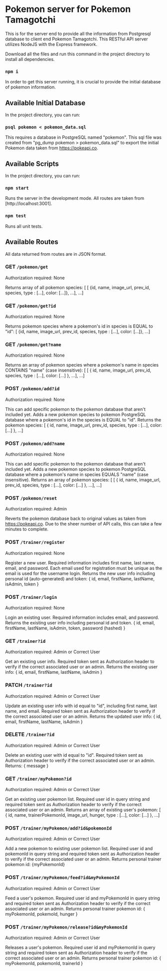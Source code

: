 # Pokemon server for Pokemon Tamagotchi

This is for the server end to provide all the information from Postgresql database to client end Pokemon Tamagotchi. This RESTful API server utilizes NodeJS with the Express framework.

Download all the files and run this command in the project directory to install all dependencies.

### `npm i`

In order to get this server running, it is crucial to provide the initial database of pokemon information.


## Available Initial Database

In the project directory, you can run:

### `psql pokemon < pokemon_data.sql`

This requires a database in PostgreSQL named "pokemon". This sql file was created from "pg_dump pokemon > pokemon_data.sql" to export the initial Pokemon data taken from https://pokeapi.co.


## Available Scripts

In the project directory, you can run:

### `npm start`

Runs the server in the development mode.
All routes are taken from [http://localhost:3001].

### `npm test`

Runs all unit tests.


## Available Routes

All data returned from routes are in JSON format.

### GET `/pokemon/get`

Authorization required: None

Returns array of all pokemon species: [ [ {id, name, image_url, prev_id, species, type : [...], color: [...]}, ...], ...]

### GET `/pokemon/get?id`

Authorization required: None

Returns pokemon species where a pokemon's id in species is EQUAL to "id": [ {id, name, image_url, prev_id, species, type : [...], color: [...]}, ...]

### GET `/pokemon/get?name`

Authorization required: None

Returns an array of pokemon species where a pokemon's name in species CONTAINS "name" (case insensitive): [ [ { id, name, image_url, prev_id, species, type : [...], color: [...] }, ...], ...]

### POST `/pokemon/add?id`

Authorization required: None

This can add specific pokemon to the pokemon database that aren't included yet. Adds a new pokemon species to pokemon PostgreSQL database where a pokemon's id in the species is EQUAL to "id".  Returns the pokemon species: [ { id, name, image_url, prev_id, species, type : [...], color: [...] }, ...]

### POST `/pokemon/add?name`

Authorization required: None

This can add specific pokemon to the pokemon database that aren't included yet. Adds a new pokemon species to pokemon PostgreSQL database where a pokemon's name in species EQUALS "name" (case insensitive).  Returns an array of pokemon species: [ [ { id, name, image_url, prev_id, species, type : [...], color: [...] }, ...], ...]

### POST `/pokemon/reset`

Authorization required: Admin

Reverts the pokemon database back to original values as taken from https://pokeapi.co. Due to the sheer number of API calls, this can take a few minutes to complete.

### POST `/trainer/register`

Authorization required: None

Register a new user. Required information includes first name, last name, email, and password. Each email used for registration must be unique as the email is used for the username login. Returns the new user info including personal id (auto-generated) and token: { id, email, firstName, lastName, isAdmin, token }

### POST `/trainer/login`

Authorization required: None

Login an existing user. Required information includes email, and password. Returns the existing user info including personal id and token. { id, email, firstName, lastName, isAdmin, token, password (hashed) }

### GET `/trainer?id`

Authorization required: Admin or Correct User

Get an existing user info. Required token sent as Authorization header to verify if the correct associated user or an admin. Returns the existing user info: { id, email, firstName, lastName, isAdmin }

### PATCH `/trainer?id`

Authorization required: Admin or Correct User

Update an existing user info with id equal to "id", including first name, last name, and email. Required token sent as Authorization header to verify if the correct associated user or an admin. Returns the updated user info: { id, email, firstName, lastName, isAdmin }

### DELETE `/trainer?id`

Authorization required: Admin or Correct User

Delete an existing user with id equal to "id". Required token sent as Authorization header to verify if the correct associated user or an admin. Returns: { message }

### GET `/trainer/myPokemon?id`

Authorization required: Admin or Correct User

Get an existing user pokemon list. Required user id in query string and required token sent as Authorization header to verify if the correct associated user or an admin. Returns an array of existing user's pokemon: [ { id, name, trainerPokemonId, image_url, hunger, type : [...], color: [...] }, ...]

### POST `/trainer/myPokemon/add?id&pokemonId`

Authorization required: Admin or Correct User

Add a new pokemon to existing user pokemon list. Required user id and pokemonId in query string and required token sent as Authorization header to verify if the correct associated user or an admin. Returns personal trainer pokemon id: {myPokemonId}

### POST `/trainer/myPokemon/feed?id&myPokemonId`

Authorization required: Admin or Correct User

Feed a user's pokemon. Required user id and myPokemonId in query string and required token sent as Authorization header to verify if the correct associated user or an admin. Returns personal trainer pokemon id: { myPokemonId, pokemoId, hunger }

### POST `/trainer/myPokemon/release?id&myPokemonId`

Authorization required: Admin or Correct User

Releases a user's pokemon. Required user id and myPokemonId in query string and required token sent as Authorization header to verify if the correct associated user or an admin. Returns personal trainer pokemon id: { myPokemonId, pokemonId, trainerId }

